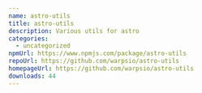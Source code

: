 ```yaml
---
name: astro-utils
title: astro-utils
description: Various utils for astro
categories:
  - uncategorized
npmUrl: https://www.npmjs.com/package/astro-utils
repoUrl: https://github.com/warpsio/astro-utils
homepageUrl: https://github.com/warpsio/astro-utils
downloads: 44
---
```

